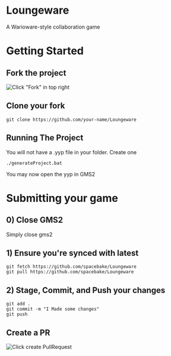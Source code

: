 # Loungeware
A Warioware-style collaboration game

# Getting Started 

## Fork the project 

![Click "Fork" in top right](https://i.imgur.com/5HMmWU1.png)

## Clone your fork 
```
git clone https://github.com/your-name/Loungeware
```

## Running The Project

You will not have a .yyp file in your folder. Create one
```
./generateProject.bat
```

You may now open the yyp in GMS2 

# Submitting your game 

## 0) Close GMS2 
Simply close gms2

## 1) Ensure you're synced with latest 
```
git fetch https://github.com/spacebake/Loungeware
git pull https://github.com/spacebake/Loungeware
```

## 2) Stage, Commit, and Push your changes 
```
git add .
git commit -m "I Made some changes"
git push 
```

## Create a PR 
![Click create PullRequest](https://i.imgur.com/ZDijdjB.png)


